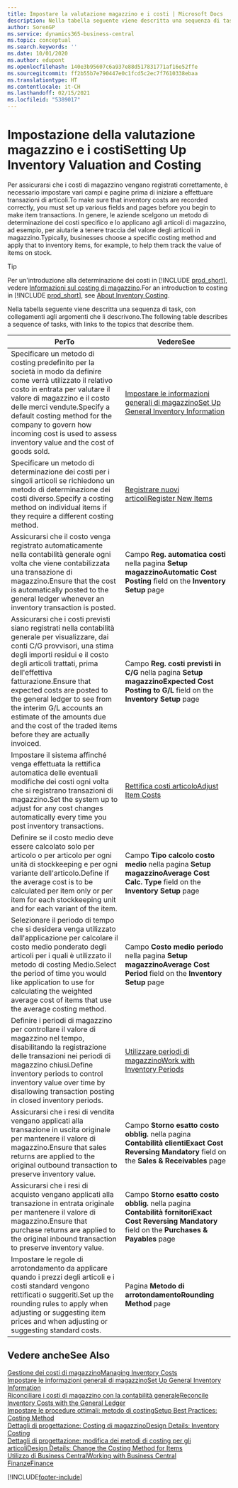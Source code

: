 ```yaml
---
title: Impostare la valutazione magazzino e i costi | Microsoft Docs
description: Nella tabella seguente viene descritta una sequenza di task, con collegamenti agli argomenti che li descrivono.
author: SorenGP
ms.service: dynamics365-business-central
ms.topic: conceptual
ms.search.keywords: ''
ms.date: 10/01/2020
ms.author: edupont
ms.openlocfilehash: 140e3b95607c6a937e88d517831771af16e52ffe
ms.sourcegitcommit: ff2b55b7e790447e0c1fcd5c2ec7f7610338ebaa
ms.translationtype: HT
ms.contentlocale: it-CH
ms.lasthandoff: 02/15/2021
ms.locfileid: "5389017"
---
```

# <a name="setting-up-inventory-valuation-and-costing"></a><span data-ttu-id="904c5-103">Impostazione della valutazione magazzino e i costi</span><span class="sxs-lookup"><span data-stu-id="904c5-103">Setting Up Inventory Valuation and Costing</span></span>

<span data-ttu-id="904c5-104">Per assicurarsi che i costi di magazzino vengano registrati correttamente, è necessario impostare vari campi e pagine prima di iniziare a effettuare transazioni di articoli.</span><span class="sxs-lookup"><span data-stu-id="904c5-104">To make sure that inventory costs are recorded correctly, you must set up various fields and pages before you begin to make item transactions.</span></span> <span data-ttu-id="904c5-105">In genere, le aziende scelgono un metodo di determinazione dei costi specifico e lo applicano agli articoli di magazzino, ad esempio, per aiutarle a tenere traccia del valore degli articoli in magazzino.</span><span class="sxs-lookup"><span data-stu-id="904c5-105">Typically, businesses choose a specific costing method and apply that to inventory items, for example, to help them track the value of items on stock.</span></span>  

> [!TIP]
> <span data-ttu-id="904c5-106">Per un'introduzione alla determinazione dei costi in [!INCLUDE [prod_short](includes/prod_short.md)], vedere [Informazioni sul costing di magazzino](finance-learn-about-costing.md).</span><span class="sxs-lookup"><span data-stu-id="904c5-106">For an introduction to costing in [!INCLUDE [prod_short](includes/prod_short.md)], see [About Inventory Costing](finance-learn-about-costing.md).</span></span>

<span data-ttu-id="904c5-107">Nella tabella seguente viene descritta una sequenza di task, con collegamenti agli argomenti che li descrivono.</span><span class="sxs-lookup"><span data-stu-id="904c5-107">The following table describes a sequence of tasks, with links to the topics that describe them.</span></span>

|<span data-ttu-id="904c5-108">**Per**</span><span class="sxs-lookup"><span data-stu-id="904c5-108">**To**</span></span>|<span data-ttu-id="904c5-109">**Vedere**</span><span class="sxs-lookup"><span data-stu-id="904c5-109">**See**</span></span>|  
|------------|-------------|
|<span data-ttu-id="904c5-110">Specificare un metodo di costing predefinito per la società in modo da definire come verrà utilizzato il relativo costo in entrata per valutare il valore di magazzino e il costo delle merci vendute.</span><span class="sxs-lookup"><span data-stu-id="904c5-110">Specify a default costing method for the company to govern how incoming cost is used to assess inventory value and the cost of goods sold.</span></span>|[<span data-ttu-id="904c5-111">Impostare le informazioni generali di magazzino</span><span class="sxs-lookup"><span data-stu-id="904c5-111">Set Up General Inventory Information</span></span>](inventory-how-setup-general.md)|  
|<span data-ttu-id="904c5-112">Specificare un metodo di determinazione dei costi per i singoli articoli se richiedono un metodo di determinazione dei costi diverso.</span><span class="sxs-lookup"><span data-stu-id="904c5-112">Specify a costing method on individual items if they require a different costing method.</span></span>|[<span data-ttu-id="904c5-113">Registrare nuovi articoli</span><span class="sxs-lookup"><span data-stu-id="904c5-113">Register New Items</span></span>](inventory-how-register-new-items.md)|  
|<span data-ttu-id="904c5-114">Assicurarsi che il costo venga registrato automaticamente nella contabilità generale ogni volta che viene contabilizzata una transazione di magazzino.</span><span class="sxs-lookup"><span data-stu-id="904c5-114">Ensure that the cost is automatically posted to the general ledger whenever an inventory transaction is posted.</span></span>|<span data-ttu-id="904c5-115">Campo **Reg. automatica costi** nella pagina **Setup magazzino**</span><span class="sxs-lookup"><span data-stu-id="904c5-115">**Automatic Cost Posting** field on the **Inventory Setup** page</span></span>|  
|<span data-ttu-id="904c5-116">Assicurarsi che i costi previsti siano registrati nella contabilità generale per visualizzare, dai conti C/G provvisori, una stima degli importi residui e il costo degli articoli trattati, prima dell'effettiva fatturazione.</span><span class="sxs-lookup"><span data-stu-id="904c5-116">Ensure that expected costs are posted to the general ledger to see from the interim G/L accounts an estimate of the amounts due and the cost of the traded items before they are actually invoiced.</span></span>|<span data-ttu-id="904c5-117">Campo **Reg. costi previsti in C/G** nella pagina **Setup magazzino**</span><span class="sxs-lookup"><span data-stu-id="904c5-117">**Expected Cost Posting to G/L** field on the **Inventory Setup** page</span></span>|  
|<span data-ttu-id="904c5-118">Impostare il sistema affinché venga effettuata la rettifica automatica delle eventuali modifiche dei costi ogni volta che si registrano transazioni di magazzino.</span><span class="sxs-lookup"><span data-stu-id="904c5-118">Set the system up to adjust for any cost changes automatically every time you post inventory transactions.</span></span>|[<span data-ttu-id="904c5-119">Rettifica costi articolo</span><span class="sxs-lookup"><span data-stu-id="904c5-119">Adjust Item Costs</span></span>](inventory-how-adjust-item-costs.md)|  
|<span data-ttu-id="904c5-120">Definire se il costo medio deve essere calcolato solo per articolo o per articolo per ogni unità di stockkeeping e per ogni variante dell'articolo.</span><span class="sxs-lookup"><span data-stu-id="904c5-120">Define if the average cost is to be calculated per item only or per item for each stockkeeping unit and for each variant of the item.</span></span>|<span data-ttu-id="904c5-121">Campo **Tipo calcolo costo medio** nella pagina **Setup magazzino**</span><span class="sxs-lookup"><span data-stu-id="904c5-121">**Average Cost Calc. Type** field on the **Inventory Setup** page</span></span>|  
|<span data-ttu-id="904c5-122">Selezionare il periodo di tempo che si desidera venga utilizzato dall'applicazione per calcolare il costo medio ponderato degli articoli per i quali è utilizzato il metodo di costing Medio.</span><span class="sxs-lookup"><span data-stu-id="904c5-122">Select the period of time you would like application to use for calculating the weighted average cost of items that use the average costing method.</span></span>|<span data-ttu-id="904c5-123">Campo **Costo medio periodo** nella pagina **Setup magazzino**</span><span class="sxs-lookup"><span data-stu-id="904c5-123">**Average Cost Period** field on the **Inventory Setup** page</span></span>|  
|<span data-ttu-id="904c5-124">Definire i periodi di magazzino per controllare il valore di magazzino nel tempo, disabilitando la registrazione delle transazioni nei periodi di magazzino chiusi.</span><span class="sxs-lookup"><span data-stu-id="904c5-124">Define inventory periods to control inventory value over time by disallowing transaction posting in closed inventory periods.</span></span>|[<span data-ttu-id="904c5-125">Utilizzare periodi di magazzino</span><span class="sxs-lookup"><span data-stu-id="904c5-125">Work with Inventory Periods</span></span>](finance-how-to-work-with-inventory-periods.md)|  
|<span data-ttu-id="904c5-126">Assicurarsi che i resi di vendita vengano applicati alla transazione in uscita originale per mantenere il valore di magazzino.</span><span class="sxs-lookup"><span data-stu-id="904c5-126">Ensure that sales returns are applied to the original outbound transaction to preserve inventory value.</span></span>|<span data-ttu-id="904c5-127">Campo **Storno esatto costo obblig.** nella pagina **Contabilità clienti**</span><span class="sxs-lookup"><span data-stu-id="904c5-127">**Exact Cost Reversing Mandatory** field on the **Sales & Receivables** page</span></span>|  
|<span data-ttu-id="904c5-128">Assicurarsi che i resi di acquisto vengano applicati alla transazione in entrata originale per mantenere il valore di magazzino.</span><span class="sxs-lookup"><span data-stu-id="904c5-128">Ensure that purchase returns are applied to the original inbound transaction to preserve inventory value.</span></span>|<span data-ttu-id="904c5-129">Campo **Storno esatto costo obblig.** nella pagina **Contabilità fornitori**</span><span class="sxs-lookup"><span data-stu-id="904c5-129">**Exact Cost Reversing Mandatory** field on the **Purchases & Payables** page</span></span>|
|<span data-ttu-id="904c5-130">Impostare le regole di arrotondamento da applicare quando i prezzi degli articoli e i costi standard vengono rettificati o suggeriti.</span><span class="sxs-lookup"><span data-stu-id="904c5-130">Set up the rounding rules to apply when adjusting or suggesting item prices and when adjusting or suggesting standard costs.</span></span>|<span data-ttu-id="904c5-131">Pagina **Metodo di arrotondamento**</span><span class="sxs-lookup"><span data-stu-id="904c5-131">**Rounding Method** page</span></span>|  

## <a name="see-also"></a><span data-ttu-id="904c5-132">Vedere anche</span><span class="sxs-lookup"><span data-stu-id="904c5-132">See Also</span></span>

[<span data-ttu-id="904c5-133">Gestione dei costi di magazzino</span><span class="sxs-lookup"><span data-stu-id="904c5-133">Managing Inventory Costs</span></span>](finance-manage-inventory-costs.md)  
[<span data-ttu-id="904c5-134">Impostare le informazioni generali di magazzino</span><span class="sxs-lookup"><span data-stu-id="904c5-134">Set Up General Inventory Information</span></span>](inventory-how-setup-general.md)  
[<span data-ttu-id="904c5-135">Riconciliare i costi di magazzino con la contabilità generale</span><span class="sxs-lookup"><span data-stu-id="904c5-135">Reconcile Inventory Costs with the General Ledger</span></span>](finance-how-to-post-inventory-costs-to-the-general-ledger.md)  
[<span data-ttu-id="904c5-136">Impostare le procedure ottimali: metodo di costing</span><span class="sxs-lookup"><span data-stu-id="904c5-136">Setup Best Practices: Costing Method</span></span>](setup-best-practices-costing-method.md)  
[<span data-ttu-id="904c5-137">Dettagli di progettazione: Costing di magazzino</span><span class="sxs-lookup"><span data-stu-id="904c5-137">Design Details: Inventory Costing</span></span>](design-details-inventory-costing.md)  
[<span data-ttu-id="904c5-138">Dettagli di progettazione: modifica dei metodi di costing per gli articoli</span><span class="sxs-lookup"><span data-stu-id="904c5-138">Design Details: Change the Costing Method for Items</span></span>](design-details-changing-costing-methods.md)  
[<span data-ttu-id="904c5-139">Utilizzo di Business Central</span><span class="sxs-lookup"><span data-stu-id="904c5-139">Working with Business Central</span></span>](ui-work-product.md)  
[<span data-ttu-id="904c5-140">Finanze</span><span class="sxs-lookup"><span data-stu-id="904c5-140">Finance</span></span>](finance.md)  


[!INCLUDE[footer-include](includes/footer-banner.md)]